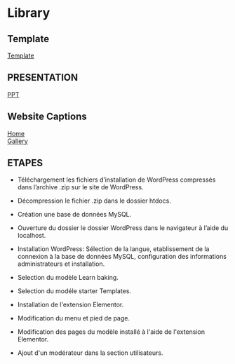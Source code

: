 # Library

## Template
[Template](https://websitedemos.net/learn-baking-02/)

## PRESENTATION
[PPT](https://github.com/ELMESKINEAnas/wordpress_first_project/blob/main/presentation_Wordpress.pdf)

## Website Captions
[Home](https://github.com/ELMESKINEAnas/wordpress_first_project/blob/main/home-wordpress.pdf)
<br>
[Gallery](https://github.com/ELMESKINEAnas/wordpress_first_project/blob/main/gallery-wordpress.pdf)

## ETAPES

- Téléchargement les fichiers d’installation de WordPress compressés dans l’archive .zip sur le site de WordPress.

- Décompression le fichier .zip dans le dossier htdocs.

- Création une base de données MySQL.

- Ouverture du dossier le dossier WordPress dans le navigateur à l’aide du localhost.

- Installation WordPress: Sélection de la langue, etablissement de la connexion à la base de données MySQL, configuration des informations administrateurs et installation.

- Selection du modèle Learn baking.

- Selection du modéle starter Templates.

- Installation de l'extension Elementor.

- Modification du menu et pied de page.

- Modification des pages du modèle installé à l'aide de l'extension Elementor.

- Ajout d'un modérateur dans la section utilisateurs.
